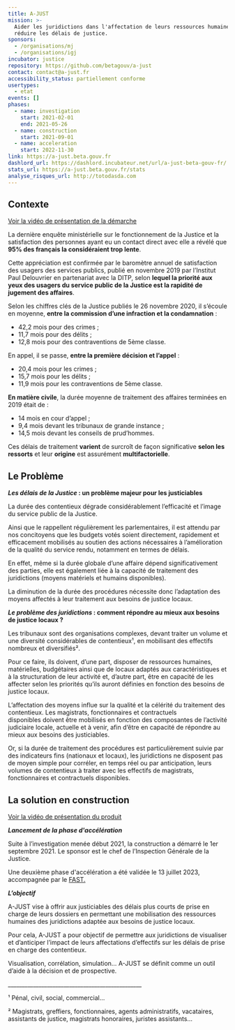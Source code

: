 ```yaml
---
title: A-JUST
mission: >-
  Aider les juridictions dans l'affectation de leurs ressources humaines pour
  réduire les délais de justice.
sponsors:
  - /organisations/mj
  - /organisations/igj
incubator: justice
repository: https://github.com/betagouv/a-just
contact: contact@a-just.fr
accessibility_status: partiellement conforme
usertypes:
  - etat
events: []
phases:
  - name: investigation
    start: 2021-02-01
    end: 2021-05-26
  - name: construction
    start: 2021-09-01
  - name: acceleration
    start: 2022-11-30
link: https://a-just.beta.gouv.fr
dashlord_url: https://dashlord.incubateur.net/url/a-just-beta-gouv-fr/
stats_url: https://a-just.beta.gouv.fr/stats
analyse_risques_url: http://totodasda.com
---
```

<!--StartFragment-->

## **Contexte**

[Voir la vidéo de présentation de la démarche](https://vimeo.com/788314426)

La dernière enquête ministérielle sur le fonctionnement de la Justice et la satisfaction des personnes ayant eu un contact direct avec elle a révélé que **95% des français la considéraient trop lente**.

Cette appréciation est confirmée par le baromètre annuel de satisfaction des usagers des services publics, publié en novembre 2019 par l’Institut Paul Delouvrier en partenariat avec la DITP, selon **lequel la priorité aux yeux des usagers du service public de la Justice est la rapidité de jugement des affaires**.

Selon les chiffres clés de la Justice publiés le 26 novembre 2020, il s’écoule en moyenne, **entre la commission d’une infraction et la condamnation** :

* 42,2 mois pour des crimes ;
* 11,7 mois pour des délits ;
* 12,8 mois pour des contraventions de 5ème classe.

En appel, il se passe, **entre la première décision et l’appel** :

* 20,4 mois pour les crimes ;
* 15,7 mois pour les délits ;
* 11,9 mois pour les contraventions de 5ème classe.

**En matière civile**, la durée moyenne de traitement des affaires terminées en 2019 était de :

* 14 mois en cour d’appel ;
* 9,4 mois devant les tribunaux de grande instance ;
* 14,5 mois devant les conseils de prud’hommes.

Ces délais de traitement **varient** de surcroît de façon significative **selon les ressorts** et leur **origine** est assurément **multifactorielle**.

## **Le Problème**

***Les délais de la Justice* : un problème majeur pour les justiciables**

La durée des contentieux dégrade considérablement l’efficacité et l’image du service public de la Justice.

Ainsi que le rappellent régulièrement les parlementaires, il est attendu par nos concitoyens que les budgets votés soient directement, rapidement et efficacement mobilisés au soutien des actions nécessaires à l’amélioration de la qualité du service rendu, notamment en termes de délais.

En effet, même si la durée globale d’une affaire dépend significativement des parties, elle est également liée à la capacité de traitement des juridictions (moyens matériels et humains disponibles).

La diminution de la durée des procédures nécessite donc l’adaptation des moyens affectés à leur traitement aux besoins de justice locaux.

***Le problème des juridictions* : comment répondre au mieux aux besoins de justice locaux ?**  

Les tribunaux sont des organisations complexes, devant traiter un volume et une diversité considérables de contentieux¹, en mobilisant des effectifs nombreux et diversifiés².

Pour ce faire, ils doivent, d’une part, disposer de ressources humaines, matérielles, budgétaires ainsi que de locaux adaptés aux caractéristiques et à la structuration de leur activité et, d’autre part, être en capacité de les affecter selon les priorités qu’ils auront définies en fonction des besoins de justice locaux.

L’affectation des moyens influe sur la qualité et la célérité du traitement des contentieux. Les magistrats, fonctionnaires et contractuels disponibles doivent être mobilisés en fonction des composantes de l’activité judiciaire locale, actuelle et à venir, afin d‘être en capacité de répondre au mieux aux besoins des justiciables.

Or, si la durée de traitement des procédures est particulièrement suivie par des indicateurs fins (nationaux et locaux), les juridictions ne disposent pas de moyen simple pour corréler, en temps réel ou par anticipation, leurs volumes de contentieux à traiter avec les effectifs de  magistrats, fonctionnaires et contractuels disponibles.

## **La solution en construction**

[Voir la vidéo de présentation du produit](https://vimeo.com/788716513)

***Lancement de la phase d'accélération***

Suite à l’investigation menée début 2021, la construction a démarré le 1er septembre 2021. Le sponsor est le chef de l’Inspection Générale de la Justice.

Une deuxième phase d'accélération a été validée le 13 juillet 2023, accompagnée par le [FAST.](https://beta.gouv.fr/fast/)

***L’objectif***

A-JUST vise à offrir aux justiciables des délais plus courts de prise en charge de leurs dossiers en permettant une mobilisation  des ressources humaines des juridictions adaptée aux besoins de justice locaux.

Pour cela, A-JUST a pour objectif de permettre aux juridictions de visualiser et d’anticiper l’impact de leurs affectations d’effectifs sur les délais de prise en charge des contentieux.

Visualisation, corrélation, simulation… A-JUST se définit comme un outil  d’aide à la décision et de prospective.

\_\_\_\_\_\_\_\_\_\_\_\_\_\_\_\_\_\_\_\_\_\_\_\_\_\_\_\_\_\_\_\_\_\_\_\_\_\_\_\_\_\_\_\_\_\_\_\_

¹ Pénal, civil, social, commercial…

² Magistrats, greffiers, fonctionnaires, agents administratifs, vacataires, assistants de justice, magistrats honoraires, juristes assistants…

<!--EndFragment-->
